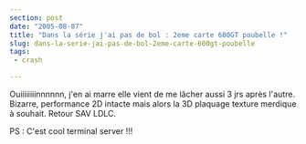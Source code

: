 ```yaml
---
section: post
date: "2005-08-07"
title: "Dans la série j'ai pas de bol : 2eme carte 600GT poubelle !"
slug: dans-la-serie-jai-pas-de-bol-2eme-carte-600gt-poubelle
tags:
 - crash

---
```


Ouiiiiiiiinnnnnn, j'en ai marre elle vient de me lâcher aussi 3 jrs après l'autre. Bizarre, performance 2D intacte mais alors la 3D plaquage texture merdique à souhait. Retour SAV LDLC.

PS : C'est cool terminal server !!!
